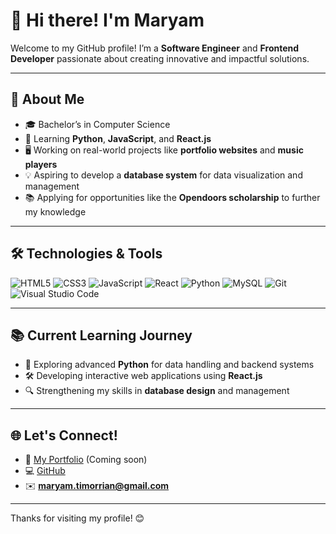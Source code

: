 
# 👋 Hi there! I'm Maryam

Welcome to my GitHub profile! I’m a **Software Engineer** and **Frontend Developer** passionate about creating innovative and impactful solutions.

---

## 🚀 About Me

- 🎓 Bachelor’s in Computer Science  
- 🌱 Learning **Python**, **JavaScript**, and **React.js**  
- 🖥️ Working on real-world projects like **portfolio websites** and **music players**  
- 💡 Aspiring to develop a **database system** for data visualization and management  
- 📚 Applying for opportunities like the **Opendoors scholarship** to further my knowledge  

---

## 🛠️ Technologies & Tools

![HTML5](https://img.shields.io/badge/-HTML5-orange?style=flat-square&logo=html5&logoColor=white)
![CSS3](https://img.shields.io/badge/-CSS3-blue?style=flat-square&logo=css3&logoColor=white)
![JavaScript](https://img.shields.io/badge/-JavaScript-yellow?style=flat-square&logo=javascript&logoColor=black)
![React](https://img.shields.io/badge/-React-blue?style=flat-square&logo=react&logoColor=white)
![Python](https://img.shields.io/badge/-Python-green?style=flat-square&logo=python&logoColor=white)
![MySQL](https://img.shields.io/badge/-MySQL-lightblue?style=flat-square&logo=mysql&logoColor=white)
![Git](https://img.shields.io/badge/-Git-red?style=flat-square&logo=git&logoColor=white)
![Visual Studio Code](https://img.shields.io/badge/-VS_Code-blue?style=flat-square&logo=visual-studio-code&logoColor=white)

---

## 📚 Current Learning Journey

- 🌟 Exploring advanced **Python** for data handling and backend systems
- 🛠️ Developing interactive web applications using **React.js**
- 🔍 Strengthening my skills in **database design** and management

---

## 🌐 Let's Connect!

- 📂 [My Portfolio](#) (Coming soon)  
- 💻 [GitHub](https://github.com/Maryam-MT)  
- ✉️ **[maryam.timorrian@gmail.com](mailto:maryam.timorrian@gmail.com)**  

---

Thanks for visiting my profile! 😊
